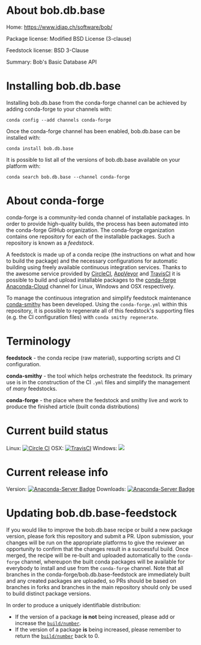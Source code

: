 About bob.db.base
=================

Home: https://www.idiap.ch/software/bob/

Package license: Modified BSD License (3-clause)

Feedstock license: BSD 3-Clause

Summary: Bob's Basic Database API



Installing bob.db.base
======================

Installing bob.db.base from the conda-forge channel can be achieved by adding conda-forge to your channels with:

```
conda config --add channels conda-forge
```

Once the conda-forge channel has been enabled, bob.db.base can be installed with:

```
conda install bob.db.base
```

It is possible to list all of the versions of bob.db.base available on your platform with:

```
conda search bob.db.base --channel conda-forge
```


About conda-forge
=================

conda-forge is a community-led conda channel of installable packages.
In order to provide high-quality builds, the process has been automated into the
conda-forge GitHub organization. The conda-forge organization contains one repository
for each of the installable packages. Such a repository is known as a *feedstock*.

A feedstock is made up of a conda recipe (the instructions on what and how to build
the package) and the necessary configurations for automatic building using freely
available continuous integration services. Thanks to the awesome service provided by
[CircleCI](https://circleci.com/), [AppVeyor](http://www.appveyor.com/)
and [TravisCI](https://travis-ci.org/) it is possible to build and upload installable
packages to the [conda-forge](https://anaconda.org/conda-forge)
[Anaconda-Cloud](http://docs.anaconda.org/) channel for Linux, Windows and OSX respectively.

To manage the continuous integration and simplify feedstock maintenance
[conda-smithy](http://github.com/conda-forge/conda-smithy) has been developed.
Using the ``conda-forge.yml`` within this repository, it is possible to regenerate all of
this feedstock's supporting files (e.g. the CI configuration files) with ``conda smithy regenerate``.


Terminology
===========

**feedstock** - the conda recipe (raw material), supporting scripts and CI configuration.

**conda-smithy** - the tool which helps orchestrate the feedstock.
                   Its primary use is in the construction of the CI ``.yml`` files
                   and simplify the management of *many* feedstocks.

**conda-forge** - the place where the feedstock and smithy live and work to
                  produce the finished article (built conda distributions)

Current build status
====================

Linux: [![Circle CI](https://circleci.com/gh/conda-forge/bob.db.base-feedstock.svg?style=shield)](https://circleci.com/gh/conda-forge/bob.db.base-feedstock)
OSX: [![TravisCI](https://travis-ci.org/conda-forge/bob.db.base-feedstock.svg?branch=master)](https://travis-ci.org/conda-forge/bob.db.base-feedstock)
Windows: ![](https://cdn.rawgit.com/conda-forge/conda-smithy/90845bba35bec53edac7a16638aa4d77217a3713/conda_smithy/static/disabled.svg)

Current release info
====================
Version: [![Anaconda-Server Badge](https://anaconda.org/conda-forge/bob.db.base/badges/version.svg)](https://anaconda.org/conda-forge/bob.db.base)
Downloads: [![Anaconda-Server Badge](https://anaconda.org/conda-forge/bob.db.base/badges/downloads.svg)](https://anaconda.org/conda-forge/bob.db.base)


Updating bob.db.base-feedstock
==============================

If you would like to improve the bob.db.base recipe or build a new
package version, please fork this repository and submit a PR. Upon submission,
your changes will be run on the appropriate platforms to give the reviewer an
opportunity to confirm that the changes result in a successful build. Once
merged, the recipe will be re-built and uploaded automatically to the
`conda-forge` channel, whereupon the built conda packages will be available for
everybody to install and use from the `conda-forge` channel.
Note that all branches in the conda-forge/bob.db.base-feedstock are
immediately built and any created packages are uploaded, so PRs should be based
on branches in forks and branches in the main repository should only be used to
build distinct package versions.

In order to produce a uniquely identifiable distribution:
 * If the version of a package **is not** being increased, please add or increase
   the [``build/number``](http://conda.pydata.org/docs/building/meta-yaml.html#build-number-and-string).
 * If the version of a package **is** being increased, please remember to return
   the [``build/number``](http://conda.pydata.org/docs/building/meta-yaml.html#build-number-and-string)
   back to 0.
